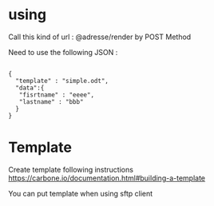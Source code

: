 # using
Call this kind of url : @adresse/render by POST Method

Need to use the following JSON :
```

{
  "template" : "simple.odt",
  "data":{
   "fisrtname" : "eeee",
   "lastname" : "bbb"
  }
}

```

# Template

Create template following instructions https://carbone.io/documentation.html#building-a-template

You can put template when using sftp client
